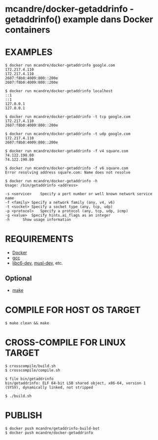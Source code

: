 # mcandre/docker-getaddrinfo - getaddrinfo() example dans Docker containers

# EXAMPLES

```console
$ docker run mcandre/docker-getaddrinfo google.com
172.217.4.110
172.217.4.110
2607:f8b0:4009:800::200e
2607:f8b0:4009:800::200e

$ docker run mcandre/docker-getaddrinfo localhost
::1
::1
127.0.0.1
127.0.0.1

$ docker run mcandre/docker-getaddrinfo -t tcp google.com
172.217.4.110
2607:f8b0:4009:800::200e

$ docker run mcandre/docker-getaddrinfo -t udp google.com
172.217.4.110
2607:f8b0:4009:800::200e

$ docker run mcandre/docker-getaddrinfo -f v4 square.com
74.122.190.80
74.122.190.80

$ docker run mcandre/docker-getaddrinfo -f v6 square.com
Error resolving address square.com: Name does not resolve

$ docker run mcandre/docker-getaddrinfo -h
Usage: /bin/getaddrinfo <address>

-s <service>	Specify a port number or well known network service name
-f <family>	Specify a network family (any, v4, v6)
-t <socket>	Specify a socket type (any, tcp, udp)
-p <protocol>	Specify a protocol (any, tcp, udp, icmp)
-g <value>	Specify hints.ai_flags as an integer
-h		Show usage information
```

# REQUIREMENTS

* [Docker](https://www.docker.com)
* [gcc](https://gcc.gnu.org)
* [libc6-dev](https://www.gnu.org/software/libc/), [musl-dev](http://www.musl-libc.org), etc.

## Optional

* [make](https://www.gnu.org/software/make/)

# COMPILE FOR HOST OS TARGET

```console
$ make clean && make
```

# CROSS-COMPILE FOR LINUX TARGET

```console
$ crosscompile/build.sh
$ crosscompile/compile.sh

$ file bin/getaddrinfo
bin/getaddrinfo: ELF 64-bit LSB shared object, x86-64, version 1 (SYSV), dynamically linked, not stripped

$ ./build.sh
```

# PUBLISH

```console
$ docker push mcandre/getaddrinfo-build-bot
$ docker push mcandre/docker-getaddrinfo
```
